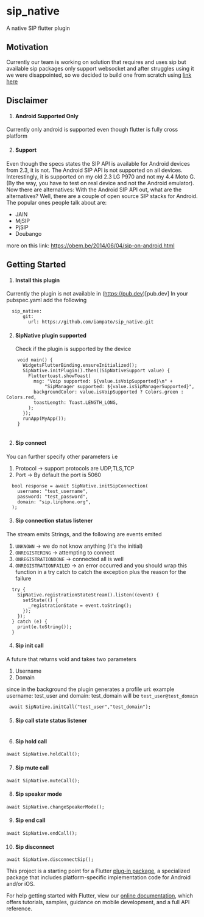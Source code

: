 # sip_native

A native SIP flutter plugin

## Motivation
Currently our team is working on solution that requires and uses sip but available sip packages only support websocket and after struggles using it we were disappointed, so we decided to build one from scratch using [link here ](https://developer.android.com/guide/topics/connectivity/sip)

## Disclaimer
1. #### Android Supported Only
  Currently only android is supported even though flutter is fully cross platform
  
2. #### Support
  Even though the specs states the SIP API is available for Android devices from 2.3, it is not. The Android SIP API is not supported on all devices. Interestingly,   it is supported on my old 2.3 LG P970 and not my 4.4 Moto G. (By the way, you have to test on real device and not the Android emulator).
  Now there are alternatives:
  With the Android SIP API out, what are the alternatives? Well, there are a couple of open source SIP stacks for Android. The popular ones people talk about are:

- JAIN
- MjSIP
- PjSIP
- Doubango

more on this link: https://obem.be/2014/06/04/sip-on-android.html


## Getting Started
1. #### Install this plugin
Currently the plugin is not available in (https://pub.dev)[pub.dev] In your pubspec.yaml add the following
```
  sip_native:
      git:
        url: https://github.com/iampato/sip_native.git

```
2. #### SipNative plugin supported
   Check if the plugin is supported by the device
```
    void main() {
      WidgetsFlutterBinding.ensureInitialized();
      SipNative.initPlugin().then((SipNativeSupport value) {
        Fluttertoast.showToast(
          msg: "Voip supported: ${value.isVoipSupported}\n" +
              "SipManager supported: ${value.isSipManagerSupported}",
          backgroundColor: value.isVoipSupported ? Colors.green : Colors.red,
          toastLength: Toast.LENGTH_LONG,
        );
      });
      runApp(MyApp());
    }
   
```

2. #### Sip connect
You can further specify other parameters i.e
1. Protocol -> support protocols are UDP,TLS,TCP
2. Port -> By default the port is 5060
```
  bool response = await SipNative.initSipConnection(
    username: "test_username",
    password: "test_password",
    domain: "sip.linphone.org",
  );
```


3. #### Sip connection status listener
The stream emits Strings, and the following are events emited
  1. `UNKNOWN` -> we do not know anything (it's the initial)
  2. `ONREGISTERING` -> attempting to connect
  3. `ONREGISTRATIONDONE` -> connected all is well
  4. `ONREGISTRATIONFAILED` -> an error occurred and you should wrap this function in a try catch to catch the exception plus the reason for the failure
```
  try {
    SipNative.registrationStateStream().listen((event) {
      setState(() {
        _registrationState = event.toString();
      });
    });
  } catch (e) {
    print(e.toString());  
  }
```
4. #### Sip init call
A future that returns void and takes two parameters 
  1. Username
  2. Domain 

since in the background the plugin generates a profile uri:
example username: test_user and domain: test_domain will be 
`test_user@test_domain`
```
 await SipNative.initCall("test_user","test_domain");
```
5. #### Sip call state status listener
```
```
6. #### Sip hold call
```
await SipNative.holdCall();
```
7. #### Sip mute call
```
await SipNative.muteCall();
```
8. #### Sip speaker mode
```
await SipNative.changeSpeakerMode();
```
9. #### Sip end call
```
await SipNative.endCall();
```
10. #### Sip disconnect
```
await SipNative.disconnectSip();
```

This project is a starting point for a Flutter
[plug-in package](https://flutter.dev/developing-packages/),
a specialized package that includes platform-specific implementation code for
Android and/or iOS.

For help getting started with Flutter, view our
[online documentation](https://flutter.dev/docs), which offers tutorials,
samples, guidance on mobile development, and a full API reference.

